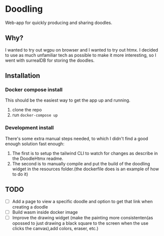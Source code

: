 # Doodling
Web-app for quickly producing and sharing doodles.
## Why?
I wanted to try out wgpu on browser and I wanted to try out htmx. I decided to use as much unfamiliar tech as possible to make it more interesting, so I went with surrealDB for storing the doodles.
## Installation
### Docker compose install
This should be the easiest way to get the app up and running.
1. clone the repo
2. run `docker-compose up`
### Development install
There's some extra manual steps needed, to which I didn't find a good enough solution fast enough:
1. The first is to setup the tailwind CLI to watch for changes as describe in the DoodleHtmx readme.
2. The second is to manually compile and put the build of the doodling widget in the resources folder.(the dockerfile does is an example of how to do it)

## TODO
* [ ] Add a page to view a specific doodle and option to get that link when creating a doodle
* [ ] Build wasm inside docker image
* [ ] Improve the drawing widget (make the painting more consistenten(as opossed to just drawing a black square to the screen when the use clicks the canvas),add colors, eraser, etc.)